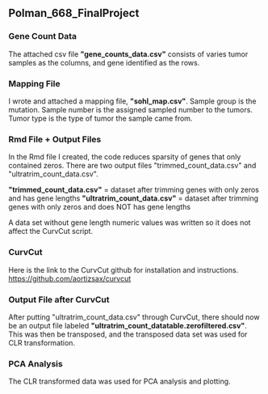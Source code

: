 ## Polman_668_FinalProject

### Gene Count Data
The attached csv file **"gene_counts_data.csv"** consists of varies tumor samples as the columns, and gene identified as the rows.

### Mapping File
I wrote and attached a mapping file, **"sohl_map.csv"**.
Sample group is the mutation.
Sample number is the assigned sampled number to the tumors.
Tumor type is the type of tumor the sample came from. 

### Rmd File + Output Files
In the Rmd file I created, the code reduces sparsity of genes that only contained zeros. 
There are two output files "trimmed_count_data.csv" and "ultratrim_count_data.csv".

**"trimmed_count_data.csv"** = dataset after trimming genes with only zeros and has gene lengths
**"ultratrim_count_data.csv"** = dataset after trimming genes with only zeros and does NOT has gene lengths

A data set without gene length numeric values was written so it does not affect the CurvCut script.

### CurvCut
Here is the link to the CurvCut github for installation and instructions.
https://github.com/aortizsax/curvcut

### Output File after CurvCut
After putting "ultratrim_count_data.csv" through CurvCut, there should now be an output file labeled **"ultratrim_count_datatable.zerofiltered.csv"**.
This was then be transposed, and the transposed data set was used for CLR transformation. 

### PCA Analysis
The CLR transformed data was used for PCA analysis and plotting. 
